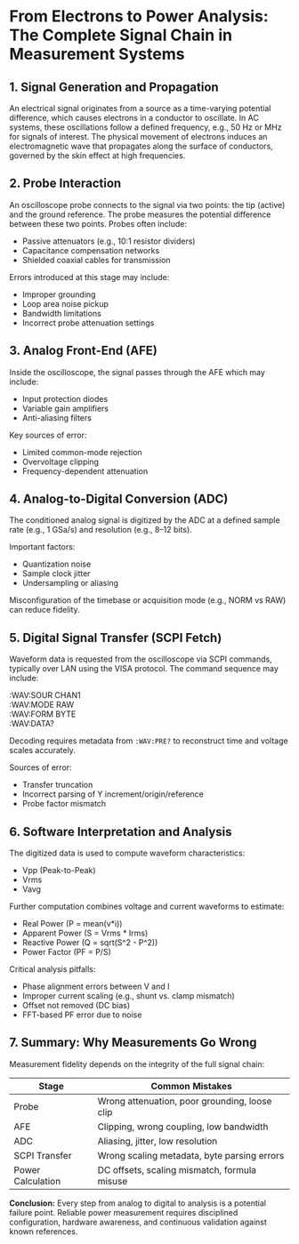 
# From Electrons to Power Analysis: The Complete Signal Chain in Measurement Systems

## 1. Signal Generation and Propagation
An electrical signal originates from a source as a time-varying potential difference, which causes electrons in a conductor to oscillate. In AC systems, these oscillations follow a defined frequency, e.g., 50 Hz or MHz for signals of interest. The physical movement of electrons induces an electromagnetic wave that propagates along the surface of conductors, governed by the skin effect at high frequencies.

## 2. Probe Interaction
An oscilloscope probe connects to the signal via two points: the tip (active) and the ground reference. The probe measures the potential difference between these two points. Probes often include:
- Passive attenuators (e.g., 10:1 resistor dividers)
- Capacitance compensation networks
- Shielded coaxial cables for transmission

Errors introduced at this stage may include:
- Improper grounding
- Loop area noise pickup
- Bandwidth limitations
- Incorrect probe attenuation settings

## 3. Analog Front-End (AFE)
Inside the oscilloscope, the signal passes through the AFE which may include:
- Input protection diodes
- Variable gain amplifiers
- Anti-aliasing filters

Key sources of error:
- Limited common-mode rejection
- Overvoltage clipping
- Frequency-dependent attenuation

## 4. Analog-to-Digital Conversion (ADC)
The conditioned analog signal is digitized by the ADC at a defined sample rate (e.g., 1 GSa/s) and resolution (e.g., 8–12 bits).

Important factors:
- Quantization noise
- Sample clock jitter
- Undersampling or aliasing

Misconfiguration of the timebase or acquisition mode (e.g., NORM vs RAW) can reduce fidelity.

## 5. Digital Signal Transfer (SCPI Fetch)
Waveform data is requested from the oscilloscope via SCPI commands, typically over LAN using the VISA protocol. The command sequence may include:

:WAV:SOUR CHAN1  
:WAV:MODE RAW  
:WAV:FORM BYTE  
:WAV:DATA?

Decoding requires metadata from `:WAV:PRE?` to reconstruct time and voltage scales accurately.

Sources of error:
- Transfer truncation
- Incorrect parsing of Y increment/origin/reference
- Probe factor mismatch

## 6. Software Interpretation and Analysis
The digitized data is used to compute waveform characteristics:
- Vpp (Peak-to-Peak)
- Vrms
- Vavg

Further computation combines voltage and current waveforms to estimate:
- Real Power (P = mean(v*i))
- Apparent Power (S = Vrms * Irms)
- Reactive Power (Q = sqrt(S^2 - P^2))
- Power Factor (PF = P/S)

Critical analysis pitfalls:
- Phase alignment errors between V and I
- Improper current scaling (e.g., shunt vs. clamp mismatch)
- Offset not removed (DC bias)
- FFT-based PF error due to noise

## 7. Summary: Why Measurements Go Wrong
Measurement fidelity depends on the integrity of the full signal chain:

| Stage              | Common Mistakes                                |
|-------------------|------------------------------------------------|
| Probe             | Wrong attenuation, poor grounding, loose clip  |
| AFE               | Clipping, wrong coupling, low bandwidth        |
| ADC               | Aliasing, jitter, low resolution               |
| SCPI Transfer     | Wrong scaling metadata, byte parsing errors    |
| Power Calculation | DC offsets, scaling mismatch, formula misuse   |

**Conclusion:** Every step from analog to digital to analysis is a potential failure point. Reliable power measurement requires disciplined configuration, hardware awareness, and continuous validation against known references.
